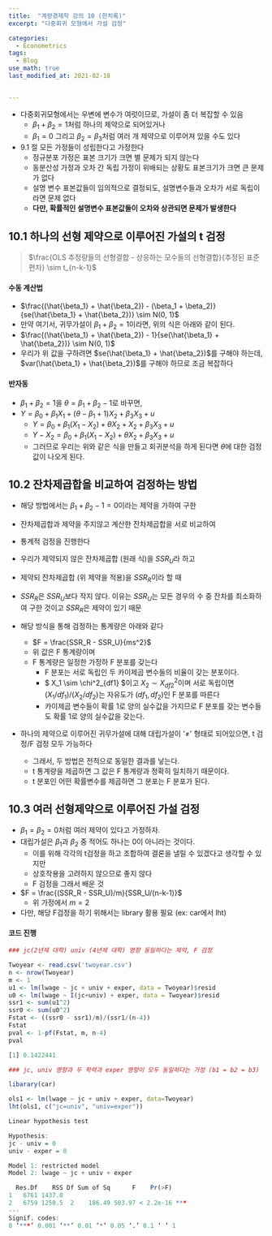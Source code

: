 ```yaml
---
title:  "계량경제학 강의 10 (한치록)"
excerpt: "다중회귀 모형에서 가설 검정"

categories:
  - Econometrics
tags:
  - Blog
use_math: true
last_modified_at: 2021-02-18


---
```




* 다중회귀모형에서는 우변에 변수가 여럿이므로, 가설이 좀 더 복잡할 수 있음
  * $\beta_1 + \beta_2 = 1$처럼 하나의 제약으로 되어있거나
  * $\beta_1= 0$ 그리고 $\beta_2 = \beta_3$처럼 여러 개 제약으로 이루어져 있을 수도 있다
* 9.1 절 모든 가정들이 성립한다고 가정한다
  * 정규분포 가정은 표본 크기가 크면 별 문제가 되지 않는다
  * 동분산성 가정과 오차 간 독립 가정이 위배되는 상황도 표본크기가 크면 큰 문제가 없다
  * 설명 변수 표본값들이 임의적으로 결정되도, 설명변수들과 오차가 서로 독립이라면 문제 없다
  * **다만, 확률적인 설명변수 표본값들이 오차와 상관되면 문제가 발생한다**



## 10.1 하나의 선형 제약으로 이루어진 가설의 t 검정



> $\frac{OLS 추정량들의 선형결합 - 상응하는 모수들의 선형결합}{추정된 표준편차} \sim t_{n-k-1}$



#### 수동 계산법

* $\frac{(\hat{\beta_1} + \hat{\beta_2}) - (\beta_1 + \beta_2)}{se(\hat{\beta_1} + \hat{\beta_2})} \sim N(0, 1)$
* 만약 여기서, 귀무가설이 $\beta_1 + \beta_2 = 1$이라면, 위의 식은 아래와 같이 된다.
* $\frac{(\hat{\beta_1} + \hat{\beta_2}) - 1}{se(\hat{\beta_1} + \hat{\beta_2})} \sim N(0, 1)$
* 우리가 위 값을 구하려면 $se(\hat{\beta_1} + \hat{\beta_2})$를 구해야 하는데, $var(\hat{\beta_1} + \hat{\beta_2})$를 구해야 하므로 조금 복잡하다



#### 반자동

* $\beta_1 + \beta_2  = 1$을 $\theta = \beta_1 + \beta_2 - 1$로 바꾸면,
* $Y = \beta_0 + \beta_1 X_1 + (\theta - \beta_1 + 1)X_2 +\beta_3X_3 + u$
  * $Y = \beta_0 + \beta_1(X_1 - X_2) + \theta X_2 + X_2 + \beta_3X_3 + u$
  * $Y- X_2 = \beta_0 + \beta_1(X_1-X_2) + \theta X_2 +\beta_3 X_3+ u$
  * 그러므로 우리는 위와 같은 식을 만들고 회귀분석을 하게 된다면 $\theta$에 대한 검정값이 나오게 된다.

## 10.2 잔차제곱합을 비교하여 검정하는 방법

* 해당 방법에서는 $\beta_1 + \beta_2 - 1 = 0$이라는 제약을 가하여 구한
* 잔차제곱합과 제약을 주지않고 계산한 잔차제곱합을 서로 비교하여
* 통계적 검정을 진행한다


* 우리가 제약되지 않은 잔차제곱합 (원래 식)을 $SSR_U$라 하고
* 제약되 잔차제곱합 (위 제약을 적용)을 $SSR_R$이라 할 때
* $SSR_R$은 $SSR_U$보다 작지 않다. 이유는 $SSR_U$는 모든 경우의 수 중 잔차를 최소화하여 구한 것이고 $SSR_R$은 제약이 있기 때문
* 해당 방식을 통해 검정하는 통계량은 아래와 같다
  * $F = \frac{SSR_R - SSR_U}{ms^2}$
  * 위 값은 F 통계량이며
  * F 통계량은 일정한 가정하 F 분포를 갖는다
    * F 분포는 서로 독립인 두 카이제곱 변수들의 비율이 갖는 분포이다. 
    * $ X_1 \sim \chi^2_{df1} $이고 $X_2 \sim X^2_{df2}$이며 서로 독립이면 $(X_1/df_1)/(X_2/df_2)$는 자유도가 $(df_1, df_2)$인 F 분포를 따른다
    * 카이제곱 변수들이 확률 1로 양의 실수값을 가지므로 F 분포를 갖는 변수들도 확률 1로 양의 실수값을 갖는다.
* 하나의 제약으로 이루어진 귀무가설에 대해 대립가설이 '≠' 형태로 되어있으면, t 검정/F 검정 모두 가능하다
  * 그래서, 두 방법은 전적으로 동일한 결과를 낳는다.
  * t 통계량을 제곱하면 그 값은 F 통계량과 정확히 일치하기 때문이다. 
  * t 분포인 어떤 확률변수를 제곱하면 그 분포는 F 분포가 된다. 

## 10.3 여러 선형제약으로 이루어진 가설 검정

* $\beta_1 = \beta_2 = 0$처럼 여러 제약이 있다고 가정하자. 
* 대립가설은 $\beta_1$과 $\beta_2$ 중 적어도 하나는 0이 아니라는 것이다. 
  * 이를 위해 각각의 t검정을 하고 조합하여 결론을 낼릴 수 있겠다고 생각할 수 있지만
  * 상호작용을 고려하지 않으므로 좋지 않다
  * F 검정을 그래서 배운 것
* $F = \frac{(SSR_R - SSR_U)/m}{SSR_U/(n-k-1)}$
  * 위 가정에서 $m=2$
* 다만, 해당 F검정을 하기 위해서는 library 활용 필요 (ex: car에서 lht)



#### 코드 진행

~~~R
### jc(2년제 대학) univ (4년제 대학) 영향 동일하다는 제약, F 검정

Twoyear <- read.csv('twoyear.csv')
n <- nrow(Twoyear)
m <- 1
u1 <- lm(lwage ~ jc + univ + exper, data = Twoyear)$resid
u0 <- lm(lwage ~ I(jc+univ) + exper, data = Twoyear)$resid
ssr1 <- sum(u1^2)
ssr0 <- sum(u0^2)
Fstat <- ((ssr0 - ssr1)/m)/(ssr1/(n-4))
Fstat
pval <- 1-pf(Fstat, m, n-4)
pval

[1] 0.1422441

~~~



~~~R
### jc, univ 영향과 두 학력과 exper 영향이 모두 동일하다는 가정 (b1 = b2 = b3)

libarary(car)

ols1 <- lm(lwage ~ jc + univ + exper, data=Twoyear)
lht(ols1, c("jc=univ", "univ=exper"))

Linear hypothesis test

Hypothesis:
jc - univ = 0
univ - exper = 0

Model 1: restricted model
Model 2: lwage ~ jc + univ + exper

  Res.Df    RSS Df Sum of Sq      F    Pr(>F)    
1   6761 1437.0                                  
2   6759 1250.5  2    186.49 503.97 < 2.2e-16 ***
---
Signif. codes:  
0 ‘***’ 0.001 ‘**’ 0.01 ‘*’ 0.05 ‘.’ 0.1 ‘ ’ 1
~~~


